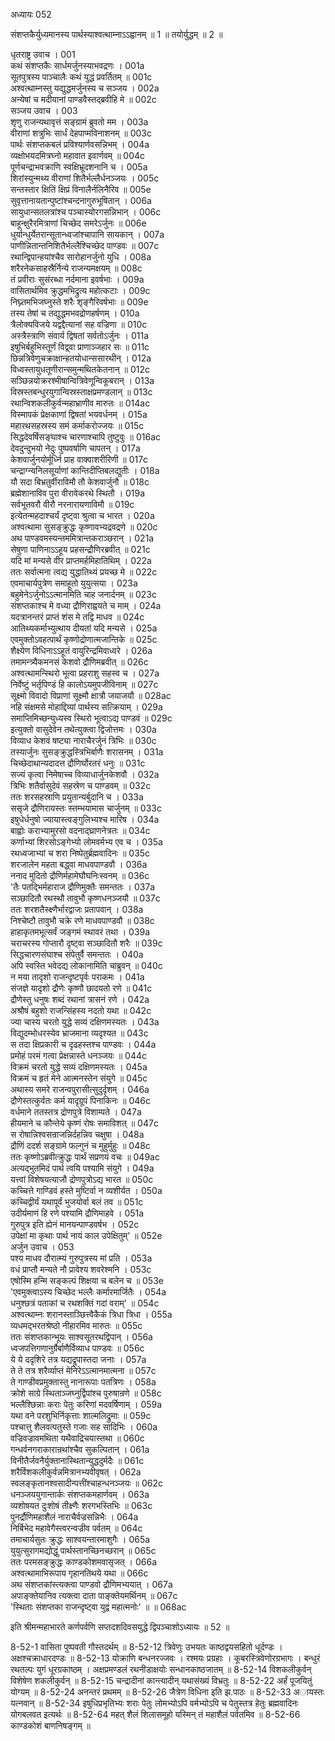 अध्यायः 052

संशप्तकैर्युध्यमानस्य पार्थस्याश्वत्थाम्नाऽऽह्वानम् ॥ 1 ॥ तयोर्युद्धम् ॥ 2 ॥

धृतराष्ट्र उवाच ।	001  
कथं संशप्तकैः सार्धमर्जुनस्याभवद्रणः ।	001a  
सूतपुत्रस्य पाञ्चालैः कथं युद्धं प्रवर्तितम् ॥	001c  
अश्वत्थाम्नस्तु यद्युद्धमर्जुनस्य च सञ्जय ।	002a  
अन्येषां च मदीयानां पाण्डवैस्तद्ब्रवीहि मे ॥	002c  
सञ्जय उवाच ।	003  
शृणु राजन्यथावृत्तं सङ्ग्रामं ब्रुवतो मम ।	003a  
वीराणां शत्रुभिः सार्धं देहपाप्मविनाशनम् ॥	003c  
पार्थः संशप्तकबलं प्रविश्यार्णवसन्निभम् ।	004a  
व्यक्षोभयदमित्रघ्नो महावात इवार्णवम् ॥	004c  
पूर्णचन्द्राभवक्राणि स्वक्षिभ्रूदशनानि च ।	005a  
शिरांस्युन्मथ्य वीराणां शितैर्भल्लैर्धनञ्जयः ।	005c  
सन्तस्तार क्षितिं क्षिप्रं विनालैर्नलिनैरिव ॥	005e  
सुवृत्तानायतान्पुष्टांश्चन्दनागुरुभूषितान् ।	006a  
सायुधान्सतलत्रांश्च पञ्चास्योरगसन्निभान् ।	006c  
बाहून्क्षुरैरमित्राणां चिच्छेद समरेऽर्जुनः ॥	006e  
धुर्यान्धुर्येतरान्सूतान्ध्वजांश्चापानि सायकान् ।	007a  
पाणीन्नितान्तनिशितैर्भल्लैश्चिच्छेद पाण्डवः ॥	007c  
रथान्द्विपान्हयांश्चैव सारोहानर्जुनो युधि ।	008a  
शरैरनेकसाहस्रैर्निन्ये राजन्यमक्षयम् ॥	008c  
तं प्रवीराः सुसंरब्धा नर्दमाना इवर्षभाः ।	009a  
वासितार्थमिव क्रुद्धमभिद्रुत्य महोत्कटाः ।	009c  
निघ्न्तमभिजघ्नुस्ते शरैः शृङ्गैरिवर्षभाः ॥	009e  
तस्य तेषां च तद्युद्धमभवद्रोणहर्षणम् ।	010a  
त्रैलोक्यविजये यद्वद्दैत्यानां सह वज्रिणा ॥	010c  
अस्त्रैस्त्राणि संवार्य द्विषतां सर्वतोऽर्जुनः ।	011a  
इषुभिर्बहुभिस्तूर्णं विद्व्वा प्राणाञ्जहार सः ॥	011c  
छिन्नत्रिवेणुचक्राक्षान्हतयोधान्ससारथीन् ।	012a  
विध्वस्तायुधतूणीरान्समुन्मथितकेतनान् ॥	012c  
सञ्छिन्नयोक्ररश्मीषान्वित्रिवेणून्विकूबरान् ।	013a  
विस्रस्तबन्धुरयुगान्विस्रस्ताक्षप्रमण्डलान् ॥	013c  
रथान्विशकलीकुर्वन्महाभ्राणीव मारुतः ॥	014ac  
विस्मापकं प्रेक्षकाणां द्विषतां भयवर्धनम् ।	015a  
महारथसहस्रस्य समं कर्माकरोज्जयः ॥	015c  
सिद्धदेवर्षिसङ्घाश्च चारणाश्चापि तुष्टुवुः ॥	016ac  
देवदुन्दुभयो नेदुः पुष्पवर्षाणि चापतन् ।	017a  
केशवार्जुनयोर्मूर्ध्नि प्राह वाक्वाशरीरिणी ॥	017c  
चन्द्राग्न्यनिलसूर्याणां कान्तिदीप्तिबलद्युतीः ।	018a  
यौ सदा बिभ्रतुर्वीराविमौ तौ केशवार्जुनौ ॥	018c  
ब्रह्मेशानाविव पुरा वीरावेकरथे स्थितौ ।	019a  
सर्वभूतवरौ वीरौ नरनारायणाविमौ ॥	019c  
इत्येतन्महदाश्चर्यं दृष्ट्वा श्रुत्वा च भारत ।	020a  
अश्वत्थामा सुसङ्क्रुद्धः कृष्णावभ्यद्रवद्रणे ॥	020c  
अथ पाण्डवमस्यन्तममित्रान्तकराञ्छरान् ।	021a  
सेषुणा पाणिनाऽऽहूय प्रहसन्द्रौणिरब्रवीत् ॥	021c  
यदि मां मन्यसे वीर प्राप्तमर्हमिहातिथिम् ।	022a  
ततः सर्वात्मना त्वद्य युद्धातिथ्यं प्रयच्छ मे ॥	022c  
एवमाचार्यपुत्रेण समाहूतो युयुत्सया ।	023a  
बहुमेनेऽर्जुनोऽऽत्मानमिति चाह जनार्दनम् ॥	023c  
संशप्तकाश्च मे वध्या द्रौणिराह्वयते च माम् ।	024a  
यदत्रानन्तरं प्राप्तं शंस मे तद्वि माधव ॥	024c  
आतिथ्यकर्माभ्युत्थाय दीयतां यदि मन्यसे ।	025a  
एवमुक्तोऽवहत्पार्थं कृष्णोद्रोणात्मजान्तिके ॥	025c  
शैक्ष्येण विधिनाऽऽहूतं वायुरिन्द्रमिवाध्वरे ।	026a  
तमामन्त्र्यैकमनसं केशवो द्रौणिमब्रवीत् ॥	026c  
अश्वत्थामन्स्थिरो भूत्वा प्रहराशु सहस्व च ।	027a  
निर्वेष्टुं भर्तृपिण्डं हि कालोऽयमुपजीविनाम् ॥	027c  
सूक्ष्मो विवादो विप्राणां सूक्ष्मौ क्षात्रौ जयाजयौ ॥	028ac  
नहि संक्षमसे मोहाद्दिव्यां पार्थस्य सत्क्रियाम् ।	029a  
समाप्तिमिच्छन्युध्यस्व स्थिरो भूत्वाऽद्य पाण्डवं ॥	029c  
इत्युक्तो वासुदेवेन तथेत्युक्त्वा द्विजोत्तमः ।	030a  
विव्याध केशवं षष्ट्या नाराचैरर्जुनं त्रिभिः ॥	030c  
तस्यार्जुनः सुसङ्क्रुद्धस्त्रिभिर्बाणैः शरासनम् ।	031a  
चिच्छेदाथान्यदादत्त द्रौणिर्घोरतरं धनुः ॥	031c  
सज्यं कृत्वा निमेषाच्च विव्याधार्जुनकेशवौ ।	032a  
त्रिभिः शतैर्वासुदेवं सहस्रेण च पाण्डवम् ॥	032c  
ततः शरसहस्राणि प्रयुतान्यर्बुदानि च ।	033a  
ससृजे द्रौणिरायस्तः स्तम्भयामास चार्जुनम् ॥	033c  
इषुधेर्धनुषो ज्यायास्त्वङ्गुलिभ्यश्च मारिष ।	034a  
बाह्वोः कराभ्यामुरसो वदनाद्घ्राणनेत्रतः ॥	034c  
कर्णाभ्यां शिरसोऽङ्गेभ्यो लोमवर्मभ्य एव च ।	035a  
रथध्वजाभ्यां च शरा निष्पेतुर्ब्रह्मवादिनः ॥	035c  
शरजालेन महता बद्ध्वा माधवपाण्डवौ ।	036a  
ननाद मुदितो द्रौणिर्महामेघौघनिःस्वनम् ॥	036c  
\'तैः पतद्भिर्महाराज द्रौणिमुक्तैः समन्ततः ।	037a  
सञ्छादितौ रथस्थौ तावुभौ कृष्णधनञ्जयौ ॥	037c  
ततः शरशतैस्क्ष्णैर्भारद्वाजः प्रतापवान् ।	038a  
निश्चेष्टौ तावुभौ चक्रे रणे माधवपाण्डवौ ॥	038c  
हाहाकृतमभूत्सर्वं जङ्गमं स्थावरं तथा ।	039a  
चराचरस्य गोप्तारौ दृष्ट्वा सञ्छादितौ शरैः ॥	039c  
सिद्धचारणसंघाश्च संपेतुर्वै समन्ततः ।	040a  
अपि स्वस्ति भवेदद्य लोकानामिति चाब्रुवन् ॥	040c  
न मया तादृशो राजन्दृष्टपृर्वः पराकमः ।	041a  
संजज्ञे यादृशो द्रौणेः कृष्णौ छादयतो रणे ॥	041c  
द्रौणेस्तु धनुषः शब्दं रथानां त्रासनं रणे ।	042a  
अश्रौषं बहुशो राजन्सिंहस्य नदतो यथा ॥	042c  
ज्या चास्य चरतो युद्धे सव्यं दक्षिणमस्यतः ।	043a  
विद्युदम्भोधरस्येव भ्राजमाना व्यदृश्यत ॥	043c  
स तदा क्षिप्रकारी च दृढहस्तश्च पाण्डवः ।	044a  
प्रमोहं परमं गत्वा प्रेक्षन्नास्ते धनञ्जयः ॥	044c  
विक्रमं चरतो युद्धे सव्यं दक्षिणमस्यतः ।	045a  
विक्रमं च हृतं मेने आत्मनस्तेन संयुगे ॥	045c  
अथास्य समरे राजन्वपुरासीत्सुदुर्दृशम् ।	046a  
द्रौणेस्तत्कुर्वतः कर्म यादृग्रूपं पिनाकिनः ॥	046c  
वर्धमाने ततस्तत्र द्रोणपुत्रे विशाम्पते ।	047a  
हीयमाने च कौन्तेये कृष्णं रोषः समाविशत् ॥	047c  
स रोषान्निश्वसन्राजन्निर्दहन्निव चक्षुषा ।	048a  
द्रौणिं ददर्श सङ्ग्रामे फल्गुनं च मुहुर्मुहुः ॥	048c  
ततः कृष्णोऽब्रवीत्क्रुद्धः पार्थं सप्रणयं वचः ॥	049ac  
अत्यद्भुतमिदं पार्थ त्वयि पश्यामि संयुगे ।	049a  
यत्त्वां विशेषयत्याजौ द्रोणपुत्रोऽद्य भारत ॥	050c  
कच्चित्ते गाण्डिवं हस्ते मुष्टिर्वा न व्यशीर्यत ।	050a  
कच्चिद्वीर्यं यथापूर्वं भुजयोर्वा बलं तव ॥	051c  
उदीर्यमाणं हि रणे पश्यामि द्रौणिमाहवे ।	051a  
गुरुपुत्र इति ह्येनं मानयन्पाण्डवर्षभ ।	052c  
उपेक्षां मा कृथाः पार्थ नायं काल उपेक्षितुम्\' ॥	052e  
अर्जुन उवाच ।	053  
पश्य माधव दौरात्म्यं गुरुपुत्रस्य मां प्रति ।	053a  
वधं प्राप्तौ मन्यते नौ प्रावेश्य शवरेश्मनि ।	053c  
एषोस्मि हन्मि सङ्कल्पं शिक्षया च बलेन च ॥	053e  
\'एवमुक्त्वाऽस्य चिच्छेद भल्लैः कर्मारमार्जितैः ।	054a  
धनुश्छत्रं पताकां च रथशक्तिं गदां वराम्\' ॥	054c  
अश्वत्थाम्नः शरानस्ताञ्छित्त्वैकैकं त्रिधा त्रिधा ।	055a  
व्यधमद्भरतश्रेष्ठो नीहारमिव मारुतः ॥	055c  
ततः संशप्तकान्भूयः साश्वसूतरथद्विपान् ।	056a  
ध्वजपत्तिगणानुर्ग्रैर्बाणैर्विव्याध पाण्डवः ॥	056c  
ये ये ददृशिरे तत्र यद्यद्रूपास्तदा जनाः ।	057a  
ते ते तत्र शरैर्व्याप्तं मेनिरेऽऽत्मानमात्मना ॥	057c  
ते गाण्डीवप्रमुक्तास्तु नानारूपाः पतत्रिणः ।	058a  
क्रोशे साग्रे स्थिताञ्जघ्नुर्द्विपांश्च पुरुषान्रणे ॥	058c  
भल्लैश्छिन्नाः कराः पेतुः करिणां मदवर्षिणाम् ।	059a  
यथा वने परशुभिर्निकृत्ताः शाल्मलिद्रुमाः ॥	059c  
पश्चात्तु शैलवत्पतुस्ते गजाः सह सादिभिः ।	060a  
वज्रिवज्रावमथिता यथैवाद्रिचयास्तथा ॥	060c  
गन्धर्वनगराकारान्रथांश्चैव सुकल्पितान् ।	061a  
विनीतैर्जवनैर्युक्तानास्थितान्युद्धदुर्मदैः ॥	061c  
शरैर्विशकलीकुर्वन्नमित्रानभ्यवीवृषत् ।	062a  
स्वलङ्कृतानश्वसादीन्पत्तींश्चाहन्धनञ्जयः ॥	062c  
धनञ्जययुगान्तार्कः संशप्तकमहार्णवम् ।	063a  
व्यशोषयत दुःशोषं तीक्ष्णैः शरगभस्तिभिः ॥	063c  
पुनर्द्रौणिमहाशैलं नाराचैर्वज्रसन्निभैः ।	064a  
निर्बिभेद महावेगैस्त्वरन्वज्रीव पर्वतम् ॥	064c  
तमाचार्यसुतः क्रुद्धः साश्वयन्तारमाशुगैः ।	065a  
युयुत्सुरागमद्योद्धुं पार्थस्तानच्छिनच्छरान् ॥	065c  
ततः परमसङ्क्रुद्धः काण्डकोशमवासृजत् ।	066a  
अश्वत्थामाभिरूपाय गृहानतिथये यथा ॥	066c  
अथ संशप्तकांस्त्यक्त्वा पाण्डवो द्रौणिमभ्ययात् ।	067a  
अपाङ्क्तेयानिव त्यक्त्वा दाता पाङ्क्तेयमर्थिनम् ॥	067c  
\'स्थिताः संशप्तका राजन्दृष्ट्वा युद्वं महात्मनोः\' ॥ ॥	068ac  

इति श्रीमन्महाभारते कर्णपर्वणि सप्तदशदिवसयुद्धे द्विपञ्चाशोऽध्यायः ॥ 52 ॥

8-52-1 वासिता पुष्पवती गौस्तदर्थम् ॥ 8-52-12 त्रिवेणुः उभयतः काष्ठद्वयसहितो धूर्दण्डः । अक्षश्चक्राधारदण्डः ॥ 8-52-13 योक्राणि बन्धनरज्जवः । रश्मयः प्रग्रहाः । कूबरस्त्रिवेणोरग्रभागः । बन्धुरं रथतल्पः युगं धूरग्रकाष्ठम् । अक्षप्रमण्डलं रथनीडाक्षयोः सन्धानकाष्ठजातम् ॥ 8-52-14 विशकलीकुर्वन् विशेषेण शकलीकुर्वन् ॥ 8-52-15 चन्द्रादीनां कान्त्यादीन् यथासंख्यं विभ्रतुः ॥ 8-52-22 अर्हं पूजयितुं योग्यम् ॥ 8-52-24 अनन्तरं प्रथमम् ॥ 8-52-26 जैत्रेण विधिना इति झ.पाठः ॥ 8-52-33 अायस्तः यत्नवान् ॥ 8-52-34 इषुधिप्रभृतिभ्यः शराः पेतुः लोमभ्योऽपि वर्मभ्योऽपि च पेतुस्तत्र हेतुः ब्रह्मवादिनः योगबलवत इत्यर्थः ॥ 8-52-64 महत् शैलं शिलासमूहो यस्मिन् तं महाशैलं पर्वतमिव ॥ 8-52-66 काण्डकोशं बाणनिषङ्गम् ॥
